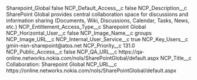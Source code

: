 <?xml version="1.0" encoding="UTF-8"?>
<CustomMetadata xmlns="http://soap.sforce.com/2006/04/metadata" xmlns:xsi="http://www.w3.org/2001/XMLSchema-instance" xmlns:xsd="http://www.w3.org/2001/XMLSchema">
    <label>Sharepoint_Global</label>
    <protected>false</protected>
    <values>
        <field>NCP_Default_Access__c</field>
        <value xsi:type="xsd:boolean">false</value>
    </values>
    <values>
        <field>NCP_Description__c</field>
        <value xsi:type="xsd:string">SharePoint Global provides central collaboration space for discussions and information sharing (Documents, Wiki, Discussions, Calendar, Tasks, News, etc.)</value>
    </values>
    <values>
        <field>NCP_Entitlement_Access_Type__c</field>
        <value xsi:type="xsd:string">Sharepoint Global</value>
    </values>
    <values>
        <field>NCP_Horizontal_User__c</field>
        <value xsi:type="xsd:boolean">false</value>
    </values>
    <values>
        <field>NCP_Image_Name__c</field>
        <value xsi:type="xsd:string">groups</value>
    </values>
    <values>
        <field>NCP_Image_URL__c</field>
        <value xsi:nil="true"/>
    </values>
    <values>
        <field>NCP_Internal_User_Service__c</field>
        <value xsi:type="xsd:boolean">true</value>
    </values>
    <values>
        <field>NCP_Key_Users__c</field>
        <value xsi:type="xsd:string">gmin-nsn-sharepoint@atos.net</value>
    </values>
    <values>
        <field>NCP_Priority__c</field>
        <value xsi:type="xsd:double">131.0</value>
    </values>
    <values>
        <field>NCP_Public_Access__c</field>
        <value xsi:type="xsd:boolean">false</value>
    </values>
    <values>
        <field>NCP_QA_URL__c</field>
        <value xsi:type="xsd:string">https://qa-online.networks.nokia.com/nols/SharePointGlobal/default.aspx</value>
    </values>
    <values>
        <field>NCP_Title__c</field>
        <value xsi:type="xsd:string">Collaboration: Sharepoint Global</value>
    </values>
    <values>
        <field>NCP_URL__c</field>
        <value xsi:type="xsd:string">https://online.networks.nokia.com/nols/SharePointGlobal/default.aspx</value>
    </values>
</CustomMetadata>
